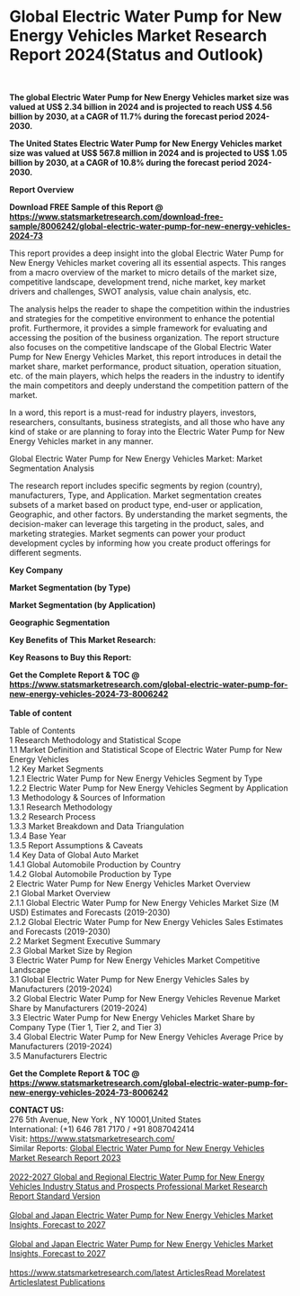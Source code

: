 <h1>Global Electric Water Pump for New Energy Vehicles Market Research Report 2024(Status and Outlook)</h1><br/><p><strong>The global Electric Water Pump for New Energy Vehicles market size was valued at US$ 2.34 billion in 2024 and is projected to reach US$ 4.56 billion by 2030, at a <strong>CAGR</strong> of 11.7% during the forecast period 2024-2030.</strong></p><p><strong>The United States Electric Water Pump for New Energy Vehicles market size was valued at US$ 567.8 million in 2024 and is projected to US$ 1.05 billion by 2030, at a <strong>CAGR</strong> of 10.8% during the forecast period 2024-2030.</strong></p><p><strong>Report Overview</strong></p><p><strong>Download FREE Sample of this Report @ <a href="https://www.statsmarketresearch.com/download-free-sample/8006242/global-electric-water-pump-for-new-energy-vehicles-2024-73">https://www.statsmarketresearch.com/download-free-sample/8006242/global-electric-water-pump-for-new-energy-vehicles-2024-73</a></strong></p><p>This report provides a deep insight into the global Electric Water Pump for New Energy Vehicles market covering all its essential aspects. This ranges from a macro overview of the market to micro details of the market size, competitive landscape, development trend, niche market, key market drivers and challenges, SWOT analysis, value chain analysis, etc.</p><p>The analysis helps the reader to shape the competition within the industries and strategies for the competitive environment to enhance the potential profit. Furthermore, it provides a simple framework for evaluating and accessing the position of the business organization. The report structure also focuses on the competitive landscape of the Global Electric Water Pump for New Energy Vehicles Market, this report introduces in detail the market share, market performance, product situation, operation situation, etc. of the main players, which helps the readers in the industry to identify the main competitors and deeply understand the competition pattern of the market.</p><p>In a word, this report is a must-read for industry players, investors, researchers, consultants, business strategists, and all those who have any kind of stake or are planning to foray into the Electric Water Pump for New Energy Vehicles market in any manner.</p><p>Global Electric Water Pump for New Energy Vehicles Market: Market Segmentation Analysis</p><p>The research report includes specific segments by region (country), manufacturers, Type, and Application. Market segmentation creates subsets of a market based on product type, end-user or application, Geographic, and other factors. By understanding the market segments, the decision-maker can leverage this targeting in the product, sales, and marketing strategies. Market segments can power your product development cycles by informing how you create product offerings for different segments.</p><p><strong>Key Company</strong></p><p><strong>Market Segmentation (by Type)</strong></p><p><strong>Market Segmentation (<strong>by Application</strong>)</strong></p><p><strong>Geographic Segmentation</strong></p><p><strong>Key Benefits of This Market Research:</strong></p><p><strong>Key <strong>Reasons to Buy</strong> this Report:</strong></p><div><b>Get the Complete Report & TOC @ <a href="https://www.statsmarketresearch.com/global-electric-water-pump-for-new-energy-vehicles-2024-73-8006242">https://www.statsmarketresearch.com/global-electric-water-pump-for-new-energy-vehicles-2024-73-8006242</a></b></div><br><b>Table of content</b><p>Table of Contents<br />1 Research Methodology and Statistical Scope<br />1.1 Market Definition and Statistical Scope of Electric Water Pump for New Energy Vehicles<br />1.2 Key Market Segments<br />1.2.1 Electric Water Pump for New Energy Vehicles Segment by Type<br />1.2.2 Electric Water Pump for New Energy Vehicles Segment by Application<br />1.3 Methodology & Sources of Information<br />1.3.1 Research Methodology<br />1.3.2 Research Process<br />1.3.3 Market Breakdown and Data Triangulation<br />1.3.4 Base Year<br />1.3.5 Report Assumptions & Caveats<br />1.4 Key Data of Global Auto Market<br />1.4.1 Global Automobile Production by Country<br />1.4.2 Global Automobile Production by Type<br />2 Electric Water Pump for New Energy Vehicles Market Overview<br />2.1 Global Market Overview<br />2.1.1 Global Electric Water Pump for New Energy Vehicles Market Size (M USD) Estimates and Forecasts (2019-2030)<br />2.1.2 Global Electric Water Pump for New Energy Vehicles Sales Estimates and Forecasts (2019-2030)<br />2.2 Market Segment Executive Summary<br />2.3 Global Market Size by Region<br />3 Electric Water Pump for New Energy Vehicles Market Competitive Landscape<br />3.1 Global Electric Water Pump for New Energy Vehicles Sales by Manufacturers (2019-2024)<br />3.2 Global Electric Water Pump for New Energy Vehicles Revenue Market Share by Manufacturers (2019-2024)<br />3.3 Electric Water Pump for New Energy Vehicles Market Share by Company Type (Tier 1, Tier 2, and Tier 3)<br />3.4 Global Electric Water Pump for New Energy Vehicles Average Price by Manufacturers (2019-2024)<br />3.5 Manufacturers Electric<br><div><b>Get the Complete Report & TOC @ <a href="https://www.statsmarketresearch.com/global-electric-water-pump-for-new-energy-vehicles-2024-73-8006242">https://www.statsmarketresearch.com/global-electric-water-pump-for-new-energy-vehicles-2024-73-8006242</a></b></div></p> <b>CONTACT US:</b><br>276 5th Avenue, New York , NY 10001,United States<br>International: (+1) 646 781 7170 / +91 8087042414<br>Visit: <a href="https://www.statsmarketresearch.com/">https://www.statsmarketresearch.com/</a><br>Similar Reports: <a href="https://www.statsmarketresearch.com/global-electric-water-pump-for-new-energy-vehicles-2024-73-8006242">Global Electric Water Pump for New Energy Vehicles Market Research Report 2023</a><br/><br/><a href="https://www.statsmarketresearch.com/global-electric-water-pump-for-new-energy-vehicles-2024-73-8006242">2022-2027 Global and Regional Electric Water Pump for New Energy Vehicles Industry Status and Prospects Professional Market Research Report Standard Version</a><br/><br/><a href="https://www.statsmarketresearch.com/global-electric-water-pump-for-new-energy-vehicles-2024-73-8006242">Global and Japan Electric Water Pump for New Energy Vehicles Market Insights, Forecast to 2027</a><br/><br/><a href="https://www.statsmarketresearch.com/global-electric-water-pump-for-new-energy-vehicles-2024-73-8006242">Global and Japan Electric Water Pump for New Energy Vehicles Market Insights, Forecast to 2027</a><br/><br/><a href="https://gyeongbokgung.com">https://www.statsmarketresearch.com/</a><a href="https://hallyeomaritime.com">latest Articles</a><a href="https://jingwansa.com">Read More</a><a href=https://nguoiviet.jp/">latest Articles</a><a href="https://www.intelmarketresearch.com/">latest Publications</a>